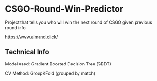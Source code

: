 # CSGO-Round-Win-Predictor
Project that tells you who will win the next round of CSGO given previous round info

https://www.aimand.click/

## Technical Info
Model used: Gradient Boosted Decision Tree (GBDT)

CV Method: GroupKFold (grouped by match)
